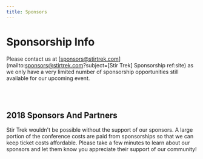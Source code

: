 ```yaml
---
title: Sponsors
---
```


# Sponsorship Info
<div class="icon-hr"></div>

Please contact us at [sponsors@stirtrek.com](mailto:sponsors@stirtrek.com?subject=[Stir Trek] Sponsorship ref:site) as we only have a very limited number of sponsorship opportunities still available for our upcoming event.

<br><br>

## 2018 Sponsors And Partners
<div class="icon-hr"></div>

Stir Trek wouldn't be possible without the support of our sponsors. A large portion of the conference costs are paid from sponsorships so that we can keep ticket costs affordable.  Please take a few minutes to learn about our sponsors and let them know you appreciate their support of our community!

<br>